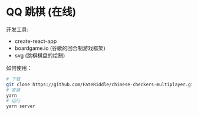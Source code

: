 # QQ 跳棋 (在线)

开发工具:

* create-react-app
* boardgame.io (谷歌的回合制游戏框架)
* svg (跳棋棋盘的绘制)

如何使用：

```bash
# 下载
git clone https://github.com/FateRiddle/chinese-checkers-multiplayer.git
# 安装
yarn
# 运行
yarn server
```
